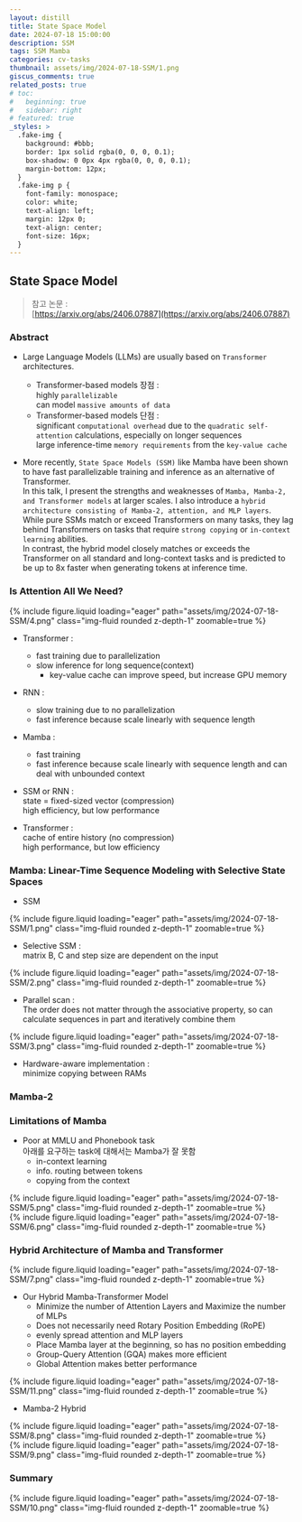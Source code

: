 ```yaml
---
layout: distill
title: State Space Model
date: 2024-07-18 15:00:00
description: SSM
tags: SSM Mamba
categories: cv-tasks
thumbnail: assets/img/2024-07-18-SSM/1.png
giscus_comments: true
related_posts: true
# toc:
#   beginning: true
#   sidebar: right
# featured: true
_styles: >
  .fake-img {
    background: #bbb;
    border: 1px solid rgba(0, 0, 0, 0.1);
    box-shadow: 0 0px 4px rgba(0, 0, 0, 0.1);
    margin-bottom: 12px;
  }
  .fake-img p {
    font-family: monospace;
    color: white;
    text-align: left;
    margin: 12px 0;
    text-align: center;
    font-size: 16px;
  }
---
```


## State Space Model

> 참고 논문 :  
[https://arxiv.org/abs/2406.07887](https://arxiv.org/abs/2406.07887)

### Abstract

- Large Language Models (LLMs) are usually based on `Transformer` architectures.  
  - Transformer-based models 장점 :  
  highly `parallelizable`  
  can model `massive amounts of data`  
  - Transformer-based models 단점 :  
  significant `computational overhead` due to the `quadratic self-attention` calculations, especially on longer sequences  
  large inference-time `memory requirements` from the `key-value cache`  
  
- More recently, `State Space Models (SSM)` like Mamba have been shown to have fast parallelizable training and inference as an alternative of Transformer.  
In this talk, I present the strengths and weaknesses of `Mamba, Mamba-2, and Transformer models` at larger scales. I also introduce a `hybrid architecture consisting of Mamba-2, attention, and MLP layers`.  
While pure SSMs match or exceed Transformers on many tasks, they lag behind Transformers on tasks that require `strong copying` or `in-context learning` abilities.  
In contrast, the hybrid model closely matches or exceeds the Transformer on all standard and long-context tasks and is predicted to be up to 8x faster when generating tokens at inference time.  

### Is Attention All We Need?

<div class="row mt-3">
    <div class="col-sm mt-3 mt-md-0">
        {% include figure.liquid loading="eager" path="assets/img/2024-07-18-SSM/4.png" class="img-fluid rounded z-depth-1" zoomable=true %}
    </div>
</div>

- Transformer :  
  - fast training due to parallelization 
  - slow inference for long sequence(context)  
    - key-value cache can improve speed, but increase GPU memory  

- RNN :  
  - slow training due to no parallelization  
  - fast inference because scale linearly with sequence length

- Mamba :  
  - fast training
  - fast inference because scale linearly with sequence length and can deal with unbounded context

- SSM or RNN :  
state = fixed-sized vector (compression)  
high efficiency, but low performance

- Transformer :  
cache of entire history (no compression)  
high performance, but low efficiency  

### Mamba: Linear-Time Sequence Modeling with Selective State Spaces

- SSM 

<div class="row mt-3">
    <div class="col-sm mt-3 mt-md-0">
        {% include figure.liquid loading="eager" path="assets/img/2024-07-18-SSM/1.png" class="img-fluid rounded z-depth-1" zoomable=true %}
    </div>
</div>

- Selective SSM :  
matrix B, C and step size are dependent on the input  

<div class="row mt-3">
    <div class="col-sm mt-3 mt-md-0">
        {% include figure.liquid loading="eager" path="assets/img/2024-07-18-SSM/2.png" class="img-fluid rounded z-depth-1" zoomable=true %}
    </div>
</div>

- Parallel scan :  
The order does not matter through the associative property, so can calculate sequences in part and iteratively combine them

<div class="row mt-3">
    <div class="col-sm mt-3 mt-md-0">
        {% include figure.liquid loading="eager" path="assets/img/2024-07-18-SSM/3.png" class="img-fluid rounded z-depth-1" zoomable=true %}
    </div>
</div>

- Hardware-aware implementation :  
minimize copying between RAMs  

### Mamba-2

### Limitations of Mamba

- Poor at MMLU and Phonebook task  
아래를 요구하는 task에 대해서는 Mamba가 잘 못함
  - in-context learning  
  - info. routing between tokens  
  - copying from the context

<div class="row mt-3">
    <div class="col-sm mt-3 mt-md-0">
        {% include figure.liquid loading="eager" path="assets/img/2024-07-18-SSM/5.png" class="img-fluid rounded z-depth-1" zoomable=true %}
    </div>
</div>

<div class="row mt-3">
    <div class="col-sm mt-3 mt-md-0">
        {% include figure.liquid loading="eager" path="assets/img/2024-07-18-SSM/6.png" class="img-fluid rounded z-depth-1" zoomable=true %}
    </div>
</div>

### Hybrid Architecture of Mamba and Transformer

<div class="row mt-3">
    <div class="col-sm mt-3 mt-md-0">
        {% include figure.liquid loading="eager" path="assets/img/2024-07-18-SSM/7.png" class="img-fluid rounded z-depth-1" zoomable=true %}
    </div>
</div>

- Our Hybrid Mamba-Transformer Model
  - Minimize the number of Attention Layers and Maximize the number of MLPs
  - Does not necessarily need Rotary Position Embedding (RoPE)
  - evenly spread attention and MLP layers
  - Place Mamba layer at the beginning, so has no position embedding
  - Group-Query Attention (GQA) makes more efficient 
  - Global Attention makes better performance

<div class="row mt-3">
    <div class="col-sm mt-3 mt-md-0">
        {% include figure.liquid loading="eager" path="assets/img/2024-07-18-SSM/11.png" class="img-fluid rounded z-depth-1" zoomable=true %}
    </div>
</div>

- Mamba-2 Hybrid

<div class="row mt-3">
    <div class="col-sm mt-3 mt-md-0">
        {% include figure.liquid loading="eager" path="assets/img/2024-07-18-SSM/8.png" class="img-fluid rounded z-depth-1" zoomable=true %}
    </div>
</div>

<div class="row mt-3">
    <div class="col-sm mt-3 mt-md-0">
        {% include figure.liquid loading="eager" path="assets/img/2024-07-18-SSM/9.png" class="img-fluid rounded z-depth-1" zoomable=true %}
    </div>
</div>

### Summary

<div class="row mt-3">
    <div class="col-sm mt-3 mt-md-0">
        {% include figure.liquid loading="eager" path="assets/img/2024-07-18-SSM/10.png" class="img-fluid rounded z-depth-1" zoomable=true %}
    </div>
</div>